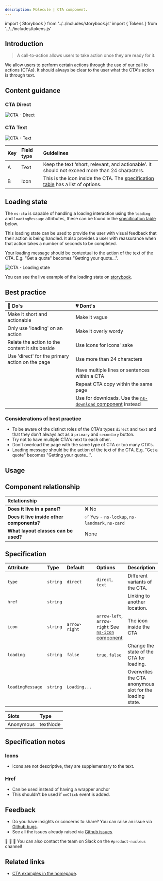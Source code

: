 ```yaml
---
description: Molecule | CTA component.
---
```


import { Storybook } from '../../includes/storybook.js'
import { Tokens } from '../../includes/tokens.js'

## Introduction

> A call-to-action allows users to take action once they are ready for it.

We allow users to perform certain actions through the use of our call to actions (CTAs). It should always be clear to the user what the CTA's action is through text.

## Content guidance

### CTA Direct

![CTA - Direct](https://user-images.githubusercontent.com/45626534/74147664-9d878400-4bfb-11ea-9c30-1ede80931c69.png)
### CTA Text

![CTA - Text](https://user-images.githubusercontent.com/45626534/74147667-9eb8b100-4bfb-11ea-9425-b7dbf2908a5d.png)

| Key | Field type | Guidelines |
| :--- | :--- | :--- |
| A | Text | Keep the text ‘short, relevant, and actionable’. It should not exceed more than 24 characters. |
| B | Icon | This is the icon inside the CTA. The [specification table](#specification) has a list of options. |

## Loading state

The `ns-cta` is capable of handling a loading interaction using the `loading` and `loadingMessage` attributes, these can be found in the [specification table](#specification) below.

This loading state can be used to provide the user with visual feedback that their action is being handled. It also provides a user with reassurance when that action takes a number of seconds to be completed. 

Your loading message should be contextual to the action of the text of the CTA. E.g. "Get a quote" becomes "Getting your quote...". 

![CTA - Loading state](https://user-images.githubusercontent.com/45626534/81697144-bc94ec80-945c-11ea-854a-39e0ecb86aa4.gif)

You can see the live example of the loading state on [storybook](https://www.britishgas.co.uk/nucleus/demo/index.html?path=/story/ns-cta--direct-button-loading).


## Best practice

| 💚 Do's | 💔 Dont's |
| :--- | :--- |
| Make it short and actionable | Make it vague |
| Only use 'loading' on an action | Make it overly wordy |
| Relate the action to the content it sits beside | Use icons for icons' sake |
| Use 'direct' for the primary action on the page | Use more than 24 characters |
|  | Have multiple lines or sentences within a CTA |
|  | Repeat CTA copy within the same page |
|  | Use for downloads. Use the [`ns-download` component](components/ns-download.md) instead |

### Considerations of best practice

* To be aware of the distinct roles of the CTA's types `direct` and `text` and that they don't always act as a `primary` and `secondary` button.
* Try not to have multiple CTA's next to each other.
* Don't overload the page with the same type of CTA or too many CTA's.
* Loading message should be the action of the text of the CTA. E.g. "Get a quote" becomes "Getting your quote...".

## Usage

<Storybook story="components-ns-cta--direct-link"></Storybook>

## Component relationship

| **Relationship** |  |
| :--- | :--- |
| **Does it live in a panel?**              | ❌ No |
| **Does it live inside other components?** | ✅ Yes - `ns-lockup`, `ns-landmark`, `ns-card` |
| **What layout classes can be used?**      | None |


## Specification

| Attribute | Type | Default | Options | Description |
| :--- | :--- | :--- | :--- | :--- |
| `type`    | `string` | `direct` | `direct`, `text` | Different variants of the CTA. |
| `href` | `string` |           || Linking to another location. |
| `icon`  | `string` | `arrow-right` | `arrow-left`, `arrow-right` See [`ns-icon` component](https://britishgas.design/components/ns-icon) | The icon inside the CTA |
| `loading` | `string` | `false` | `true`, `false` | Change the state of the CTA for loading. |
| `loadingMessage` | `string` | `Loading...` |  | Overwrites the CTA anonymous slot for the loading state. |

| Slots | Type |
| :--- | :--- |
| Anonymous | textNode |

## Specification notes

### Icons

* Icons are not descriptive, they are supplementary to the text.

### Href

* Can be used instead of having a wrapper anchor
* This shouldn't be used if `onClick` event is added.

<Tokens component="cta"></Tokens>

## Feedback

* Do you have insights or concerns to share? You can raise an issue via [Github bugs](https://github.com/ConnectedHomes/nucleus/issues/new?assignees=&labels=Bug&template=a--bug-report.md&title=[bug]%2[ns-cta]).
* See all the issues already raised via [Github issues](https://github.com/connectedHomes/nucleus/issues?utf8=%E2%9C%93&q=is%3Aopen+is%3Aissue+label%3ABug+[ns-cta]).

💩 🎉 🦄 You can also contact the team on Slack on the `#product-nucleus` channel!

## Related links

* [CTA examples in the homepage](https://britishgas.co.uk/nucleus/demo/index.html?path=/story/playground-homepage--2019-01).
